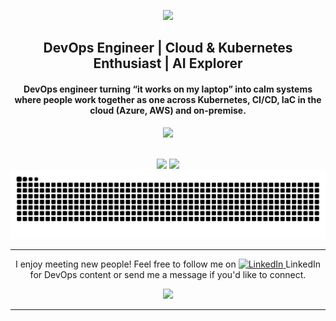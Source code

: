 <p align="center">
  <img src="https://github.com/user-attachments/assets/5d1e679d-930e-4379-8d66-6e0007a07784" />
</p>

<h2 align="center">DevOps Engineer | Cloud & Kubernetes Enthusiast | AI Explorer</h2>

<h4 align="center">DevOps engineer turning “it works on my laptop” into calm systems where people work together as one across Kubernetes, CI/CD, IaC in the cloud (Azure, AWS) and on-premise.</h4>

<p align="center">
  <img src="https://skillicons.dev/icons?i=kubernetes,docker,aws,azure,terraform,ansible,python,vuejs,html,css,nginx,git,gitlab,github" />
</p>

<br>

<div align="center">
  <picture>
    <source
      srcset="https://github-readme-stats.vercel.app/api?username=cagops&show_icons=true&theme=dark&border_color=00e082&icon_color=00e082&rank_icon=github"
      media="(prefers-color-scheme: dark)"
    />
    <source
      srcset="https://github-readme-stats.vercel.app/api?username=cagops&show_icons=true&border_color=00e082&icon_color=00e082&rank_icon=github"
      media="(prefers-color-scheme: light), (prefers-color-scheme: no-preference)"
    />
    <img height="200" src="https://github-readme-stats.vercel.app/api?username=cagops&show_icons=true" />
  </picture>
  
  <picture>
    <source 
      srcset="https://github-readme-stats.vercel.app/api/top-langs/?username=cagops&layout=donut&theme=dark&border_color=00e082&icon_color=00e082"
      media="(prefers-color-scheme: dark)"
    />
    <source 
      srcset="https://github-readme-stats.vercel.app/api/top-langs/?username=cagops&layout=donut&border_color=00e082&icon_color=00e082"
      media="(prefers-color-scheme: light), (prefers-color-scheme: no-preference)"
    />
    <img height="200" src="https://github-readme-stats.vercel.app/api?username=cagops&show_icons=true" />
  </picture>
</div>

<div align="center">
  <picture>
    <source media="(prefers-color-scheme: dark)" srcset="https://raw.githubusercontent.com/cagops/cagops/output/github-contribution-grid-snake-dark.svg" />
    <source media="(prefers-color-scheme: light)" srcset="https://raw.githubusercontent.com/cagops/cagops/output/github-contribution-grid-snake.svg" />
    <img alt="github-snake" src="https://raw.githubusercontent.com/cagops/cagops/output/github-contribution-grid-snake.svg" />
  </picture>
</div>

<hr>

<p align="center">  
  I enjoy meeting new people! Feel free to follow me on
  <a href="https://www.linkedin.com/in/lukascagarda" target="_blank">
    <img src="https://github.com/user-attachments/assets/80746892-4b66-4740-9671-d7a599697e43" alt="LinkedIn"/>
  </a>
  LinkedIn for DevOps content or send me a message if you'd like to connect.
</p>

<p align="center">
  <img src="https://github.com/user-attachments/assets/9718bcd0-9f5f-4167-b1da-8fa382e38623" />
</p>

<hr>
